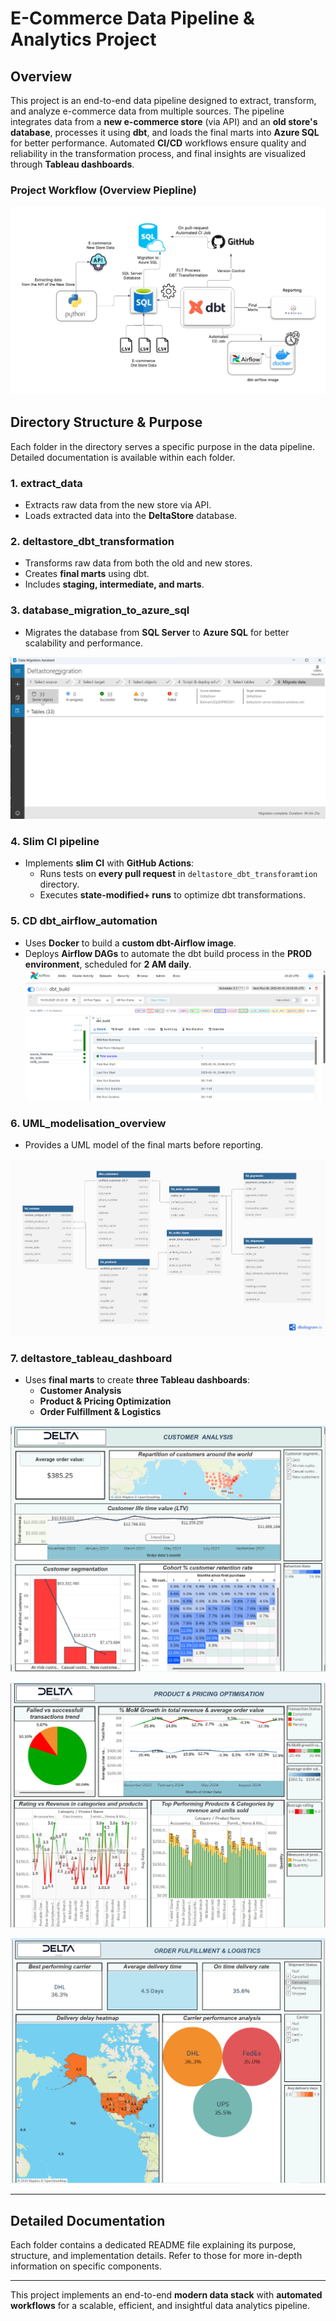 # E-Commerce Data Pipeline & Analytics Project

## Overview
This project is an end-to-end data pipeline designed to extract, transform, and analyze e-commerce data from multiple sources. The pipeline integrates data from a **new e-commerce store** (via API) and an **old store's database**, processes it using **dbt**, and loads the final marts into **Azure SQL** for better performance. Automated **CI/CD** workflows ensure quality and reliability in the transformation process, and final insights are visualized through **Tableau dashboards**.

### Project Workflow (Overview Piepline)

![Full Project Overview](<pictures/full project pipeline.png>)

## Directory Structure & Purpose
Each folder in the directory serves a specific purpose in the data pipeline. Detailed documentation is available within each folder.

### 1. **extract_data**
   - Extracts raw data from the new store via API.
   - Loads extracted data into the **DeltaStore** database.
   
### 2. **deltastore_dbt_transformation**
   - Transforms raw data from both the old and new stores.
   - Creates **final marts** using dbt.
   - Includes **staging, intermediate, and marts**.

### 3. **database_migration_to_azure_sql**
   - Migrates the database from **SQL Server** to **Azure SQL** for better scalability and performance.
   
   ![MIGRATION TO AZURE](pictures/migration_capture.png)

### 4. **Slim CI pipeline**
   - Implements **slim CI** with **GitHub Actions**:
     - Runs tests on **every pull request** in `deltastore_dbt_transforamtion`  directory.
     - Executes **state-modified+ runs** to optimize dbt transformations.

### 5. **CD dbt_airflow_automation**
   - Uses **Docker** to build a **custom dbt-Airflow image**.
   - Deploys **Airflow DAGs** to automate the dbt build process in the **PROD environment**, scheduled for **2 AM daily**.
    ![AIRFLOW DAG](<deltastore_airflow/screenshots/airflow_dag_jobs.png>)

### 6. **UML_modelisation_overview**
   - Provides a UML model of the final marts before reporting.

   ![UML modelisation](<pictures/UML model.png>)

### 7. **deltastore_tableau_dashboard**
   - Uses **final marts** to create **three Tableau dashboards**:
     - **Customer Analysis**
     - **Product & Pricing Optimization**
     - **Order Fulfillment & Logistics**
   
   ![CUSTUMER ANALYSIS](<deltastore_tableau_dashboards/screenshots/customer_analysis.png>)

   ![PRODUCT & PRICING OPTIMISATION](<deltastore_tableau_dashboards/screenshots/product_and_pricing_optimisation.png>)
   
   ![ORDER FULFILLMENT & LOGISTICS](<deltastore_tableau_dashboards/screenshots/order_fulfillment_and_logistics.png>)

---

## Detailed Documentation
Each folder contains a dedicated README file explaining its purpose, structure, and implementation details. Refer to those for more in-depth information on specific components.

---

This project implements an end-to-end **modern data stack** with **automated workflows** for a scalable, efficient, and insightful data analytics pipeline.

